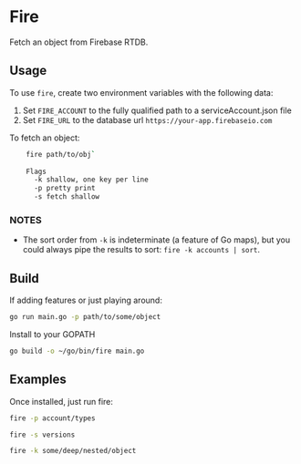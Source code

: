 # Fire

Fetch an object from Firebase RTDB.

## Usage

To use `fire`, create two environment variables with the following data:

1. Set `FIRE_ACCOUNT` to the fully qualified path to a serviceAccount.json file
2. Set `FIRE_URL` to the database url `https://your-app.firebaseio.com`

To fetch an object:

```bash
    fire path/to/obj`
    
    Flags
      -k shallow, one key per line
      -p pretty print
      -s fetch shallow
```

### NOTES

* The sort order from `-k` is indeterminate (a feature of Go maps), but you could always pipe the results to sort: `fire -k accounts | sort`.

## Build

If adding features or just playing around:

```bash
go run main.go -p path/to/some/object
```

Install to your GOPATH

```bash
go build -o ~/go/bin/fire main.go
```

## Examples

Once installed, just run fire:

```bash
fire -p account/types

fire -s versions

fire -k some/deep/nested/object 
```
